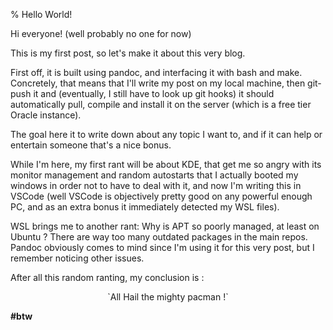 % Hello World!


Hi everyone! (well probably no one for now)

This is my first post, so let's make it about this very blog.

First off, it is built using pandoc, and interfacing it with bash and make.  
Concretely, that means that I'll write my post on my local machine, then git-push it and (eventually, I still have to look up git hooks) it should automatically pull, compile and install it on the server (which is a free tier Oracle instance).

The goal here it to write down about any topic I want to, and if it can help or entertain someone that's a nice bonus. 

While I'm here, my first rant will be about KDE, that get me so angry with its monitor management and random autostarts that I actually booted my windows in order not to have to deal with it, and now I'm writing this in VSCode (well VSCode is objectively pretty good on any powerful enough PC, and as an extra bonus it immediately detected my WSL files). 

WSL brings me to another rant: Why is APT so poorly managed, at least on Ubuntu ? There are way too many outdated packages in the main repos. Pandoc obviously comes to mind since I'm using it for this very post, but I remember noticing other issues.

After all this random ranting, my conclusion is :

<center>`All Hail the mighty pacman !` </center>

**#btw**